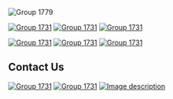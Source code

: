 
![Group 1779](https://user-images.githubusercontent.com/87393930/236351586-971a7801-a96d-4925-b3a8-b119fb4d7aff.png)

[![Group 1731](https://user-images.githubusercontent.com/87393930/234980269-b11a6483-8685-4765-b223-a06389595a16.png)](About-CHEFS)
[![Group 1731](https://user-images.githubusercontent.com/87393930/234980342-5c60c782-2ae5-4900-a490-7fa83d829b8f.png)](Product-roadmap)
[![Group 1731](https://user-images.githubusercontent.com/87393930/234980474-16c92a7c-2735-46e6-8ef3-2eb2de55ae23.png)](CHEFS-Capabilities)

[![Group 1731](https://user-images.githubusercontent.com/87393930/234980631-5f27e0b8-0108-40fe-aae7-9214c2558f87.png)](CHEFS-Components)
[![Group 1731](https://user-images.githubusercontent.com/87393930/234985005-9b80716e-04e9-4206-a54a-618aae807b92.png)](Developer)
[![Group 1731](https://user-images.githubusercontent.com/87393930/235529131-9f6f7ece-e62e-4453-b783-64837d6c8970.png)](https://chefs-fider.apps.silver.devops.gov.bc.ca//)


## Contact Us
[![Group 1731](https://user-images.githubusercontent.com/87393930/236349211-3c02f897-8d9a-42e8-aa48-5522e1076afd.png)](https://teams.microsoft.com/l/channel/19%3a34b9d4b4deb54eebaa9be8bc1ccf02f7%40thread.tacv2/CHEFS?groupId=bef8086f-20c7-43a4-bd07-29ce764e818c&tenantId=6fdb5200-3d0d-4a8a-b036-d3685e359adc)
[![Group 1731](https://user-images.githubusercontent.com/87393930/236350460-03d35e76-f45f-461e-abdb-ff76f82fbde6.png)](https://chat.developer.gov.bc.ca/channel/common-components)
<a href="mailto:submit.digital@gov.bc.ca?subject=Subject%20Line&body=Body%20Text" target="_blank">
  <img src="https://user-images.githubusercontent.com/87393930/236350603-19c6261e-f1a4-415d-88c5-136949bfe04e.png" alt="Image description">
</a>
